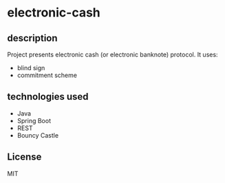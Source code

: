 # electronic-cash
## description
Project presents electronic cash (or electronic banknote) protocol.
It uses:  
* blind sign
* commitment scheme  

## technologies used
* Java
* Spring Boot
* REST
* Bouncy Castle

## License
MIT
